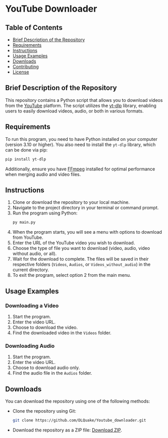 # YouTube Downloader

## Table of Contents
* [Brief Description of the Repository](#brief-description-of-the-repository)
* [Requirements](#requirements)
* [Instructions](#instructions)
* [Usage Examples](#usage-examples)
* [Downloads](#downloads)
* [Contributing](#contributing)
* [License](#license)

## Brief Description of the Repository
This repository contains a Python script that allows you to download videos from the [YouTube](https://www.youtube.com/) platform. The script utilizes the [yt-dlp](https://github.com/yt-dlp/yt-dlp) library, enabling users to easily download videos, audio, or both in various formats.

## Requirements

To run this program, you need to have Python installed on your computer (version 3.10 or higher). You also need to install the `yt-dlp` library, which can be done via pip:

```bash
pip install yt-dlp
```

Additionally, ensure you have [FFmpeg](https://ffmpeg.org/download.html) installed for optimal performance when merging audio and video files.

## Instructions

1. Clone or download the repository to your local machine.
2. Navigate to the project directory in your terminal or command prompt.
3. Run the program using Python:
    ```bash
    py main.py
    ```
4. When the program starts, you will see a menu with options to download from YouTube.
5. Enter the URL of the YouTube video you wish to download.
6. Choose the type of file you want to download (video, audio, video without audio, or all).
7. Wait for the download to complete. The files will be saved in their respective folders (`Videos`, `Audios`, or `Videos_without_audio`) in the current directory.
8. To exit the program, select option 2 from the main menu.

## Usage Examples

### Downloading a Video
1. Start the program.
2. Enter the video URL.
3. Choose to download the video.
4. Find the downloaded video in the `Videos` folder.

### Downloading Audio
1. Start the program.
2. Enter the video URL.
3. Choose to download audio only.
4. Find the audio file in the `Audios` folder.

## Downloads
You can download the repository using one of the following methods:
* Clone the repository using Git:
    ```bash
    git clone https://github.com/DLQuake/Youtube_downloader.git
    ```
* Download the repository as a ZIP file:
[Download ZIP](https://github.com/DLQuake/Youtube_downloader/archive/refs/heads/main.zip).